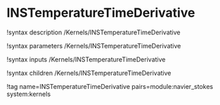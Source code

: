 # INSTemperatureTimeDerivative

!syntax description /Kernels/INSTemperatureTimeDerivative

!syntax parameters /Kernels/INSTemperatureTimeDerivative

!syntax inputs /Kernels/INSTemperatureTimeDerivative

!syntax children /Kernels/INSTemperatureTimeDerivative

!tag name=INSTemperatureTimeDerivative pairs=module:navier_stokes system:kernels
